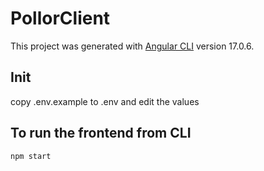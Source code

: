 # PollorClient

This project was generated with [Angular CLI](https://github.com/angular/angular-cli) version 17.0.6.

## Init

copy .env.example to .env and edit the values

## To run the frontend from CLI

`npm start`
